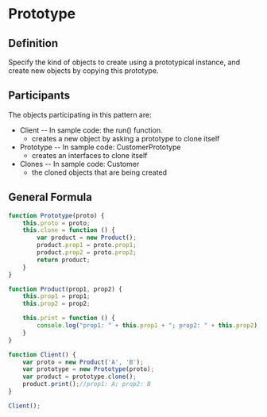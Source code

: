 # Prototype

## Definition
Specify the kind of objects to create using a prototypical instance, and create new objects by copying this prototype.

## Participants
The objects participating in this pattern are:

- Client -- In sample code: the run() function.
    - creates a new object by asking a prototype to clone itself
- Prototype -- In sample code: CustomerPrototype
    - creates an interfaces to clone itself
- Clones -- In sample code: Customer
    - the cloned objects that are being created

## General Formula
``` js
function Prototype(proto) {
    this.proto = proto;
    this.clone = function () {
        var product = new Product();
        product.prop1 = proto.prop1;
        product.prop2 = proto.prop2;
        return product;
    }
}

function Product(prop1, prop2) {
    this.prop1 = prop1;
    this.prop2 = prop2;

    this.print = function () {
        console.log("prop1: " + this.prop1 + "; prop2: " + this.prop2);
    }
}

function Client() {
    var proto = new Product('A', 'B');
    var prototype = new Prototype(proto);
    var product = prototype.clone();
    product.print();//prop1: A; prop2: B
}

Client();
```